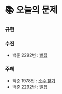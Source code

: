  # 📚 오늘의 문제
### 규현

### 수진
- 백준 2292번 : [벌집](https://www.acmicpc.net/problem/2292)
### 주혜
- 백준 1978번 : [소수 찾기](https://www.acmicpc.net/problem/1978)
- 백준 2292번 : [벌집](https://www.acmicpc.net/problem/2292)
